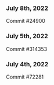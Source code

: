### July 8th, 2022

Commit #24900

### July 5th, 2022

Commit #314353


### July 4th, 2022

Commit #72281
